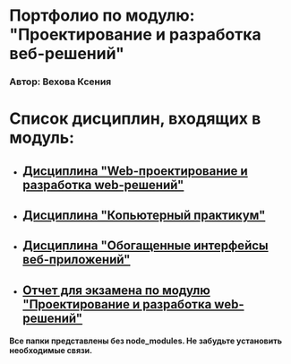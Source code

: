 # Портфолио по модулю: "Проектирование и разработка веб-решений" 
  ###  Автор: Вехова Ксения 

# Список дисциплин, входящих в модуль:

* ## [Дисциплина "Web-проектирование и разработка web-решений"](Web)

* ## [Дисциплина "Копьютерный практикум"](KP)
  
* ## [Дисциплина "Обогащенные интерфейсы веб-приложений"](Interf)
  
* ## [Отчет для экзамена по модулю "Проектирование и разработка web-решений"](Exam)


#### Все папки представлены без node_modules. Не забудьте установить необходимые связи. 


